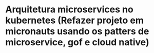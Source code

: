 # Arquitetura microservices no kubernetes (Refazer projeto em micronauts usando os patters de microservice, gof e cloud native) 
